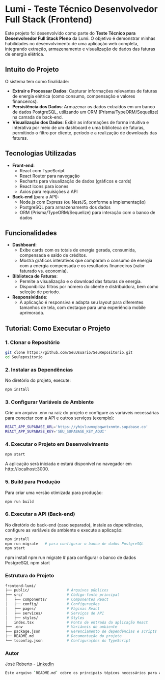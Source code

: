 # Lumi - Teste Técnico Desenvolvedor Full Stack (Frontend)

Este projeto foi desenvolvido como parte do **Teste Técnico para Desenvolvedor Full Stack Pleno** da Lumi. O objetivo é demonstrar minhas habilidades no desenvolvimento de uma aplicação web completa, integrando extração, armazenamento e visualização de dados das faturas de energia elétrica.

## Intuito do Projeto

O sistema tem como finalidade:
- **Extrair e Processar Dados**: Capturar informações relevantes de faturas de energia elétrica (como consumo, compensação e valores financeiros).
- **Persistência dos Dados**: Armazenar os dados extraídos em um banco de dados PostgreSQL, utilizando um ORM (Prisma/TypeORM/Sequelize) na camada de back-end.
- **Visualização dos Dados**: Exibir as informações de forma intuitiva e interativa por meio de um dashboard e uma biblioteca de faturas, permitindo o filtro por cliente, período e a realização de downloads das faturas.

## Tecnologias Utilizadas

- **Front-end**: 
  - React com TypeScript
  - React Router para navegação
  - Recharts para visualização de dados (gráficos e cards)
  - React Icons para ícones
  - Axios para requisições à API
- **Back-end** (para a API):
  - Node.js com Express (ou NestJS, conforme a implementação)
  - PostgreSQL para armazenamento dos dados
  - ORM (Prisma/TypeORM/Sequelize) para interação com o banco de dados

## Funcionalidades

- **Dashboard**: 
  - Exibe cards com os totais de energia gerada, consumida, compensada e saldo de créditos.
  - Mostra gráficos interativos que comparam o consumo de energia com a energia compensada e os resultados financeiros (valor faturado vs. economia).
- **Biblioteca de Faturas**: 
  - Permite a visualização e o download das faturas de energia.
  - Disponibiliza filtros por número do cliente e distribuidora, bem como seleção de período.
- **Responsividade**: 
  - A aplicação é responsiva e adapta seu layout para diferentes tamanhos de tela, com destaque para uma experiência mobile aprimorada.

## Tutorial: Como Executar o Projeto

### 1. Clonar o Repositório

```bash
git clone https://github.com/SeuUsuario/SeuRepositorio.git
cd SeuRepositorio
```

### 2. Instalar as Dependências
No diretório do projeto, execute:
```bash
npm install
```

### 3. Configurar Variáveis de Ambiente
Crie um arquivo .env na raiz do projeto e configure as variáveis necessárias para conectar com a API e outros serviços (exemplo):

```bash
REACT_APP_SUPABASE_URL='https://yhivluwnxpbqwntxnmtn.supabase.co'
REACT_APP_SUPABASE_KEY='SEU_SUPABASE_KEY_AQUI'
```

### 4. Executar o Projeto em Desenvolvimento
```bash
npm start
```
A aplicação será iniciada e estará disponível no navegador em http://localhost:3000.

### 5. Build para Produção
Para criar uma versão otimizada para produção:

```bash
npm run build
```

### 6. Executar a API (Back-end)
No diretório do back-end (caso separado), instale as dependências, configure as variáveis de ambiente e execute a aplicação:
```bash
npm install
npm run migrate   # para configurar o banco de dados PostgreSQL
npm start    
```

npm install
npm run migrate   # para configurar o banco de dados PostgreSQL
npm start    


### Estrutura do Projeto
```bash
frontend-lumi/
├── public/                 # Arquivos públicos
├── src/                    # Código-fonte principal
│   ├── components/         # Componentes React
│   ├── config/             # Configurações 
│   ├── pages/              # Páginas React
│   ├── services/           # Serviços de API
│   ├── styles/             # Styles 
│   index.tsx               # Ponto de entrada da aplicação React
├── .env                    # Variáveis de ambiente
├── package.json            # Gerenciamento de dependências e scripts
├── README.md               # Documentação do projeto
└── tsconfig.json           # Configurações do TypeScript
```
### Autor
José Roberto - [LinkedIn](https://www.linkedin.com/in/jos%C3%A9-roberto-dev/)

```bash
Este arquivo `README.md` cobre os principais tópicos necessários para a documentação do seu projeto, como a instalação, configuração, execução, tecnologias utilizadas, e outras informações relevantes. Certifique-se de ajustar as variáveis de ambiente e os links conforme o necessário.
```
